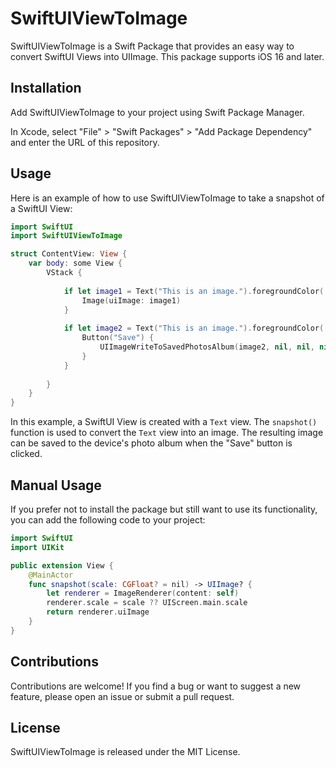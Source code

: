 # SwiftUIViewToImage

SwiftUIViewToImage is a Swift Package that provides an easy way to convert SwiftUI Views into UIImage. This package supports iOS 16 and later.

## Installation

Add SwiftUIViewToImage to your project using Swift Package Manager.

In Xcode, select "File" > "Swift Packages" > "Add Package Dependency" and enter the URL of this repository.


## Usage

Here is an example of how to use SwiftUIViewToImage to take a snapshot of a SwiftUI View:

```swift
import SwiftUI
import SwiftUIViewToImage

struct ContentView: View {
    var body: some View {
        VStack {
        
            if let image1 = Text("This is an image.").foregroundColor(.red).snapshot() {
                Image(uiImage: image1)
            }
                    
            if let image2 = Text("This is an image.").foregroundColor(.green).snapshot(scale: 2.0) {
                Button("Save") {
                    UIImageWriteToSavedPhotosAlbum(image2, nil, nil, nil)
                }
            }
            
        }
    }
}
```

In this example, a SwiftUI View is created with a `Text` view. The `snapshot()` function is used to convert the `Text` view into an image. The resulting image can be saved to the device's photo album when the "Save" button is clicked.

## Manual Usage

If you prefer not to install the package but still want to use its functionality, you can add the following code to your project:

```swift
import SwiftUI
import UIKit

public extension View {
    @MainActor
    func snapshot(scale: CGFloat? = nil) -> UIImage? {
        let renderer = ImageRenderer(content: self)
        renderer.scale = scale ?? UIScreen.main.scale
        return renderer.uiImage
    }
}
```

## Contributions

Contributions are welcome! If you find a bug or want to suggest a new feature, please open an issue or submit a pull request.

## License

SwiftUIViewToImage is released under the MIT License.
